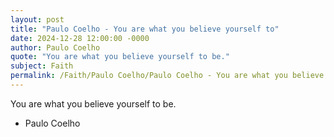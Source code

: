 ```yaml
---
layout: post
title: "Paulo Coelho - You are what you believe yourself to"
date: 2024-12-28 12:00:00 -0000
author: Paulo Coelho
quote: "You are what you believe yourself to be."
subject: Faith
permalink: /Faith/Paulo Coelho/Paulo Coelho - You are what you believe yourself to
---
```


You are what you believe yourself to be.

- Paulo Coelho
